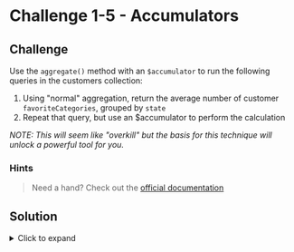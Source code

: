 # Challenge 1-5 - Accumulators

## Challenge

Use the `aggregate()` method with an `$accumulator` to run the following queries in the customers collection:

1. Using "normal" aggregation, return the average number of customer `favoriteCategories`, grouped by `state`
1. Repeat that query, but use an $accumulator to perform the calculation

*NOTE: This will seem like "overkill" but the basis for this technique will unlock a powerful tool for you.*

### Hints

> Need a hand? Check out the [official documentation](https://www.mongodb.com/docs/manual/reference/operator/aggregation/accumulator/)

## Solution

<details>
  <summary>Click to expand</summary>

```javascript
// Average number of favorites, by state
db.customers.aggregate([
  {
    $match: { favoriteCategories: { $exists: true } }
  },
  {
    $group: {
      _id: "$addresses.billing.state",
      avgFavorites: { $avg: { $size: "$favoriteCategories" } }
    }
  },
  {
    $project: {
      _id: false,
      state: "$_id",
      avgFavorites: true
    }
  }
])

// Extra Credit: Same as above, but homespun
db.customers.aggregate([
  {
    $match: { favoriteCategories: { $exists: true } }
  },
  {
    $group:
    {
      _id: "$addresses.billing.state",
      avgFavorites:
      {
        $accumulator:
        {
          // Set the initial state
          init: function () {
            return { count: 0, sum: 0 }
          },

          // Define how to update the state
          accumulate: function (state, numFaves) {
            return {
              count: state.count + 1,
              sum: state.sum + numFaves
            }
          },

          // Argument required by the accumulate function
          accumulateArgs: [{ $size: "$favoriteCategories" }],

          // When the operator performs a merge, add fields from the two states
          merge: function (state1, state2) {
            return {
              count: state1.count + state2.count,
              sum: state1.sum + state2.sum
            }
          },

          // After collecting the results from all documents, calculate the avg
          finalize: function (state) {
            return (state.sum / state.count)
          },
          lang: "js"
        }
      }
    }
  },
  {
    $project: {
      _id: false,
      state: "$_id",
      avgFavorites: true
    }
  }
])

```

### Expected Output

```javascript
[
  { _id: 'WA', avgFavorites: 1.6666666666666667 },
  { _id: null, avgFavorites: 1 }
]
```

</details>

